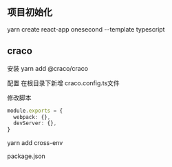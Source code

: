 ## 项目初始化
yarn create react-app onesecond --template typescript

## craco
安装
yarn add @craco/craco

配置
在根目录下新增 craco.config.ts文件

修改脚本

```ts
module.exports = {
  webpack: {},
  devServer: {},
}
```

yarn add cross-env

package.json